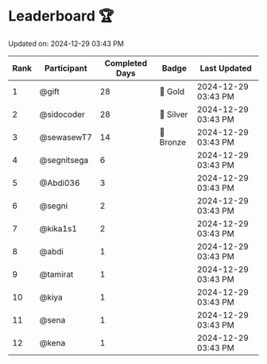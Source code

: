 # Leaderboard 🏆

Updated on: 2024-12-29 03:43 PM

| Rank | Participant       | Completed Days | Badge      | Last Updated         |
|------|-------------------|----------------|------------|----------------------|
| 1    | @gift             | 28             | 🏅 Gold     | 2024-12-29 03:43 PM |
| 2    | @sidocoder        | 28             | 🥈 Silver   | 2024-12-29 03:43 PM |
| 3    | @sewasewT7        | 14             | 🥉 Bronze   | 2024-12-29 03:43 PM |
| 4    | @segnitsega       | 6              |            | 2024-12-29 03:43 PM |
| 5    | @Abdi036          | 3              |            | 2024-12-29 03:43 PM |
| 6    | @segni            | 2              |            | 2024-12-29 03:43 PM |
| 7    | @kika1s1          | 2              |            | 2024-12-29 03:43 PM |
| 8    | @abdi             | 1              |            | 2024-12-29 03:43 PM |
| 9    | @tamirat          | 1              |            | 2024-12-29 03:43 PM |
| 10   | @kiya             | 1              |            | 2024-12-29 03:43 PM |
| 11   | @sena             | 1              |            | 2024-12-29 03:43 PM |
| 12   | @kena             | 1              |            | 2024-12-29 03:43 PM |
